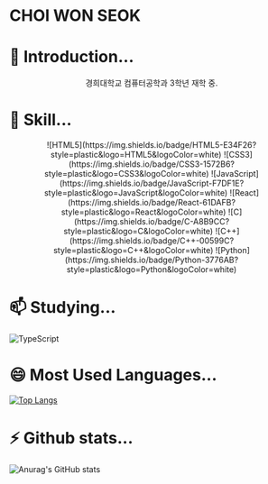# CHOI WON SEOK 

# 🔭 Introduction...

<p align=center> 경희대학교 컴퓨터공학과 3학년 재학 중. </p>

# 🌱 Skill...  
<p align=center>
![HTML5](https://img.shields.io/badge/HTML5-E34F26?style=plastic&logo=HTML5&logoColor=white)
![CSS3](https://img.shields.io/badge/CSS3-1572B6?style=plastic&logo=CSS3&logoColor=white)
![JavaScript](https://img.shields.io/badge/JavaScript-F7DF1E?style=plastic&logo=JavaScript&logoColor=white)
![React](https://img.shields.io/badge/React-61DAFB?style=plastic&logo=React&logoColor=white)
![C](https://img.shields.io/badge/C-A8B9CC?style=plastic&logo=C&logoColor=white)
![C++](https://img.shields.io/badge/C++-00599C?style=plastic&logo=C++&logoColor=white)
![Python](https://img.shields.io/badge/Python-3776AB?style=plastic&logo=Python&logoColor=white)
</p>
  
 # 📫 Studying...
![TypeScript](https://img.shields.io/badge/TypeScript-3178C6?style=plastic&logo=TypeScript&logoColor=white)
  
# 😄 Most Used Languages...
[![Top Langs](https://github-readme-stats.vercel.app/api/top-langs/?username=dnjstjr123&langs_count=8)](https://github.com/dnjstjr123/github-readme-stats)

# ⚡ Github stats...
![Anurag's GitHub stats](https://github-readme-stats.vercel.app/api?username=dnjstjr123&show_icons=true&theme=radical)

